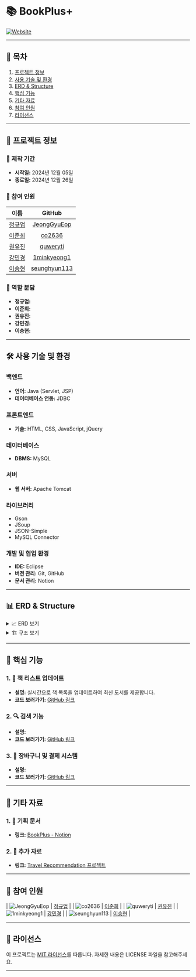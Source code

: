 # 📚 BookPlus+

[![Website](#)](https://www.bookplus.com/)

---

## 📑 목차

1. [프로젝트 정보](#프로젝트-정보)
2. [사용 기술 및 환경](#사용-기술-및-환경)
3. [ERD & Structure](#erd--structure)
4. [핵심 기능](#핵심-기능)
5. [기타 자료](#기타-자료)
6. [참여 인원](#참여-인원)
7. [라이선스](#라이선스)

---

## 📃 프로젝트 정보

### 📅 제작 기간

- **시작일:** 2024년 12월 05일
- **종료일:** 2024년 12월 26일

### 👥 참여 인원

| 이름 | GitHub |
| :---: | :---: |
| [정규업](https://github.com/JeongGyuEop) | [JeongGyuEop](https://github.com/JeongGyuEop) |
| [이준희](https://github.com/co2636) | [co2636](https://github.com/co2636) |
| [권유진](https://github.com/quweryti) | [quweryti](https://github.com/quweryti) |
| [강민경](https://github.com/1minkyeong1) | [1minkyeong1](https://github.com/1minkyeong1) |
| [이승현](https://github.com/seunghyun113) | [seunghyun113](https://github.com/seunghyun113) |

### 🎯 역할 분담

- **정규업:** 
- **이준희:** 
- **권유진:** 
- **강민경:** 
- **이승현:** 

---

## 🛠️ 사용 기술 및 환경

### 백엔드

- **언어:** Java (Servlet, JSP)
- **데이터베이스 연동:** JDBC

### 프론트엔드

- **기술:** HTML, CSS, JavaScript, jQuery

### 데이터베이스

- **DBMS:** MySQL

### 서버

- **웹 서버:** Apache Tomcat

### 라이브러리

- Gson
- JSoup
- JSON-Simple
- MySQL Connector

### 개발 및 협업 환경

- **IDE:** Eclipse
- **버전 관리:** Git, GitHub
- **문서 관리:** Notion

---

## 📊 ERD & Structure

<details>
  <summary>📈 ERD 보기</summary>
  <div markdown="1" style="padding-left: 15px;">
    <img src="path_to_erd_image.png" alt="ERD" width="800px"/>
  </div>
</details>

<details>
  <summary>🏗️ 구조 보기</summary>
  <div markdown="1" style="padding-left: 15px;">
    <img src="path_to_structure_image.png" alt="Structure" width="800px"/>
  </div>
</details>

---

## 🔑 핵심 기능

### 1. 📖 책 리스트 업데이트

- **설명:** 실시간으로 책 목록을 업데이트하여 최신 도서를 제공합니다.
- **코드 보러가기:** [GitHub 링크](#)

### 2. 🔍 검색 기능

- **설명:** 
- **코드 보러가기:** [GitHub 링크](#)

### 3. 🛒 장바구니 및 결제 시스템

- **설명:** 
- **코드 보러가기:** [GitHub 링크](#)

---

## 📕 기타 자료

### 1. 📄 기획 문서

- **링크:** [BookPlus - Notion](#)

### 2. 📂 추가 자료

- **링크:** [Travel Recommendation 프로젝트](https://github.com/kimphysicsman/Travel_recommedation)

---

## 📌 참여 인원

| ![JeongGyuEop](#) | [정규업](https://github.com/JeongGyuEop) |
| ![co2636](#) | [이준희](https://github.com/co2636) |
| ![quweryti](https://avatars.githubusercontent.com/u/187270066?s=400&v=4) | [권유진](https://github.com/quweryti) |
| ![1minkyeong1](#) | [강민경](https://github.com/1minkyeong1) |
| ![seunghyun113](#) | [이승현](https://github.com/seunghyun113) |

---

## 📄 라이선스

이 프로젝트는 [MIT 라이선스](LICENSE)를 따릅니다. 자세한 내용은 LICENSE 파일을 참고해주세요.

---
